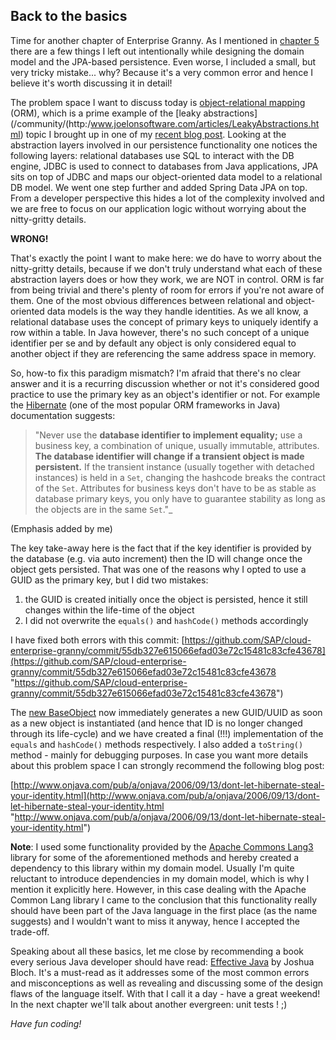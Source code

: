 ## Back to the basics

Time for another chapter of Enterprise Granny. As I mentioned in [chapter 5](/05.md) there are a few things I left out intentionally while designing the domain model and the JPA-based persistence. Even worse, I included a small, but very tricky mistake... why? Because it's a very common error and hence I believe it's worth discussing it in detail!

The problem space I want to discuss today is [object-relational mapping](/) (ORM), which is a prime example of the [leaky abstractions](/community/(http:/www.joelonsoftware.com/articles/LeakyAbstractions.html) topic I brought up in one of my [recent blog post](/community/cloud/blog/2013/05/03/the-cloud-platform-play). Looking at the abstraction layers involved in our persistence functionality one notices the following layers: relational databases use SQL to interact with the DB engine, JDBC is used to connect to databases from Java applications, JPA sits on top of JDBC and maps our object-oriented data model to a relational DB model. We went one step further and added Spring Data JPA on top. From a developer perspective this hides a lot of the complexity involved and we are free to focus on our application logic without worrying about the nitty-gritty details.

**WRONG!**

That's exactly the point I want to make here: we do have to worry about the nitty-gritty details, because if we don't truly understand what each of these abstraction layers does or how they work, we are NOT in control. ORM is far from being trivial and there's plenty of room for errors if you're not aware of them. One of the most obvious differences between relational and object-oriented data models is the way they handle identities. As we all know, a relational database uses the concept of primary keys to uniquely identify a row within a table. In Java however, there's no such concept of a unique identifier per se and by default any object is only considered equal to another object if they are referencing the same address space in memory.

So, how-to fix this paradigm mismatch? I'm afraid that there's no clear answer and it is a recurring discussion whether or not it's considered good practice to use the primary key as an object's identifier or not. For example the [Hibernate](http://www.hibernate.org/) (one of the most popular ORM frameworks in Java) documentation suggests:

> "Never use the **database identifier to implement equality;** use a business key, a combination of unique, usually immutable, attributes. **The database identifier will change if a transient object is made persistent.** If the transient instance (usually together with detached instances) is held in a `Set`, changing the hashcode breaks the contract of the `Set`. Attributes for business keys don't have to be as stable as database primary keys, you only have to guarantee stability as long as the objects are in the same `Set`."_ 

(Emphasis added by me)

The key take-away here is the fact that if the key identifier is provided by the database (e.g. via auto increment) then the ID will change once the object gets persisted. That was one of the reasons why I opted to use a GUID as the primary key, but I did two mistakes:

1.  the GUID is created initially once the object is persisted, hence it still changes within the life-time of the object
2.  I did not overwrite the `equals()` and `hashCode()` methods accordingly

I have fixed both errors with this commit: [https://github.com/SAP/cloud-enterprise-granny/commit/55db327e615066efad03e72c15481c83cfe43678](https://github.com/SAP/cloud-enterprise-granny/commit/55db327e615066efad03e72c15481c83cfe43678 "https://github.com/SAP/cloud-enterprise-granny/commit/55db327e615066efad03e72c15481c83cfe43678")

The [new BaseObject](https://github.com/SAP/cloud-enterprise-granny/blob/55db327e615066efad03e72c15481c83cfe43678/src/main/java/com/sap/hana/cloud/samples/granny/model/BaseObject.java) now immediately generates a new GUID/UUID as soon as a new object is instantiated (and hence that ID is no longer changed through its life-cycle) and we have created a final (!!!) implementation of the `equals` and `hashCode()` methods respectively. I also added a `toString()` method - mainly for debugging purposes. In case you want more details about this problem space I can strongly recommend the following blog post:

[http://www.onjava.com/pub/a/onjava/2006/09/13/dont-let-hibernate-steal-your-identity.html](http://www.onjava.com/pub/a/onjava/2006/09/13/dont-let-hibernate-steal-your-identity.html "http://www.onjava.com/pub/a/onjava/2006/09/13/dont-let-hibernate-steal-your-identity.html")

**Note**: I used some functionality provided by the [Apache Commons Lang3](http://commons.apache.org/proper/commons-lang/) library for some of the aforementioned methods and hereby created a dependency to this library within my domain model. Usually I'm quite reluctant to introduce dependencies in my domain model, which is why I mention it explicitly here. However, in this case dealing with the Apache Common Lang library I came to the conclusion that this functionality really should have been part of the Java language in the first place (as the name suggests) and I wouldn't want to miss it anyway, hence I accepted the trade-off.

Speaking about all these basics, let me close by recommending a book every serious Java developer should have read: [Effective Java](http://www.amazon.com/Effective-Java-Edition-Joshua-Bloch/dp/0321356683) by Joshua Bloch. It's a must-read as it addresses some of the most common errors and misconceptions as well as revealing and discussing some of the design flaws of the language itself. With that I call it a day - have a great weekend! In the next chapter we'll talk about another evergreen: unit tests ! ;)

_Have fun coding!_
